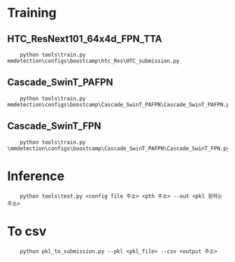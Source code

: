 # Training

## HTC_ResNext101_64x4d_FPN_TTA

```
    python tools\train.py mmdetection\configs\boostcamp\htc_Res\HTC_submission.py
```

## Cascade_SwinT_PAFPN

```
    python tools\train.py mmdetection\configs\boostcamp\Cascade_SwinT_PAFPN\Cascade_SwinT_PAFPN.py
```
## Cascade_SwinT_FPN

```
    python tools\train.py \mmdetection\configs\boostcamp\Cascade_SwinT_PAFPN\Cascade_SwinT_FPN.py
```

# Inference
```
    python tools\test.py <config file 주소> <pth 주소> --out <pkl 원하는 주소>
```
# To csv
```
    python pkl_to_submission.py --pkl <pkl_file> --csv <output 주소>
```

